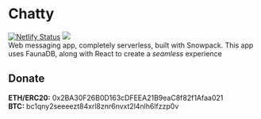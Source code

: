 # Chatty
[![Netlify Status](https://api.netlify.com/api/v1/badges/3a8c7ba4-517c-442e-bbd1-9717a40ceb81/deploy-status)](https://app.netlify.com/sites/chatty69/deploys)
[![](https://tokei.rs/b1/github.com/TheSlayer-666/Chatty)](https://github.com/TheSlayer-666/Chatty)  
Web messaging app, completely serverless, built with Snowpack.
This app uses FaunaDB, along with React to create a *seamless* experience


## Donate
**ETH/ERC20:** 0x2BA30F26B0D163cDFEEA21B9eaC8f82f1Afaa021  
**BTC:** bc1qny2seeeezt84xrl8znr6nvxt2l4nlh6lfzzp0v 
